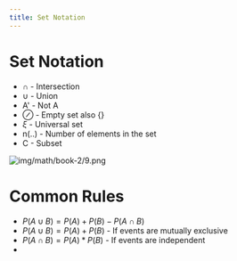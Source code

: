 ```yaml
---
title: Set Notation
---
```


# Set Notation

- $\cap$ - Intersection
- $\cup$ - Union
- A' - Not A 
- $\oslash$ - Empty set also {}
- $\xi$ - Universal set
- n(..) - Number of elements in the set
- C - Subset

![img/math/book-2/9.png](/img/math/stats/1.png)

# Common Rules

- $P(A\cup B) = P(A) + P(B) - P(A \cap B)$
- $P(A \cup B) = P(A) + P(B)$ - If events are mutually exclusive
- $P(A \cap B) = P(A) * P(B)$ - If events are independent
- 